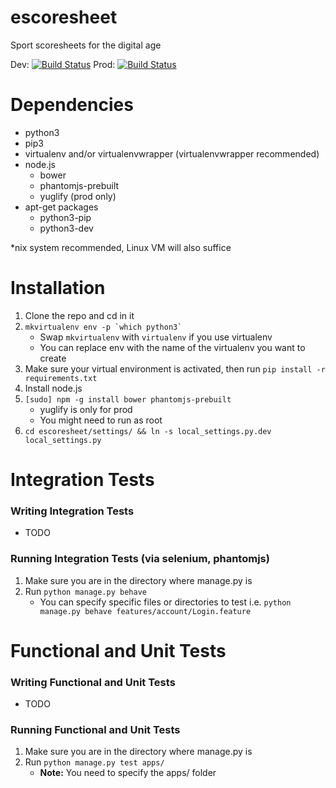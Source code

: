 # escoresheet
Sport scoresheets for the digital age

Dev: [![Build Status](https://travis-ci.com/hmgoalie35/escoresheet.svg?token=6sJZQMC4LpsRyFkHBeAL&branch=dev)](https://travis-ci.com/hmgoalie35/escoresheet)
Prod: [![Build Status](https://travis-ci.com/hmgoalie35/escoresheet.svg?token=6sJZQMC4LpsRyFkHBeAL&branch=master)](https://travis-ci.com/hmgoalie35/escoresheet)

# Dependencies

* python3
* pip3
* virtualenv and/or virtualenvwrapper (virtualenvwrapper recommended)
* node.js
    * bower
    * phantomjs-prebuilt
    * yuglify (prod only)
* apt-get packages
    * python3-pip
    * python3-dev

*nix system recommended, Linux VM will also suffice

# Installation

1. Clone the repo and cd in it
2. ```mkvirtualenv env -p `which python3` ```
    * Swap `mkvirtualenv` with `virtualenv` if you use virtualenv
    * You can replace env with the name of the virtualenv you want to create
3. Make sure your virtual environment is activated, then run `pip install -r requirements.txt`
4. Install node.js
5. `[sudo] npm -g install bower phantomjs-prebuilt`
    * yuglify is only for prod 
    * You might need to run as root
6. `cd escoresheet/settings/ && ln -s local_settings.py.dev local_settings.py`

# Integration Tests

### Writing Integration Tests
  * TODO

### Running Integration Tests (via selenium, phantomjs)
1. Make sure you are in the directory where manage.py is
2. Run `python manage.py behave`
    * You can specify specific files or directories to test i.e. `python manage.py behave features/account/Login.feature`

# Functional and Unit Tests

### Writing Functional and Unit Tests
  * TODO

### Running Functional and Unit Tests
1. Make sure you are in the directory where manage.py is
2. Run `python manage.py test apps/`
    * **Note:** You need to specify the apps/ folder
